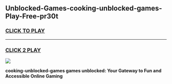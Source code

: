 
## Unblocked-Games-cooking-unblocked-games-Play-Free-pr30t
<h3>
<a href="https://premium76.site?title=cooking-unblocked-games&ref=09A">CLICK TO PLAY</a></h3>
<hr>

<h3>
<a href="https://premium76.site?title=cooking-unblocked-games&ref=09A">CLICK 2 PLAY</a>
  
</h3>

<a href="https://premium76.site?title=cooking-unblocked-games&ref=09A"><img src="https://clearcache.store/games.png"></a>


**cooking-unblocked-games games unblocked: Your Gateway to Fun and Accessible Online Gaming**
